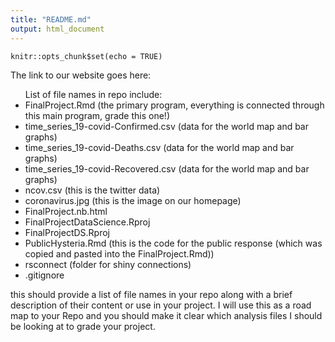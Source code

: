 ```yaml
---
title: "README.md"
output: html_document
---
```


```{r setup, include=FALSE}
knitr::opts_chunk$set(echo = TRUE)
```

The link to our website goes here: 

<ul>
List of file names in repo include:

<li>FinalProject.Rmd (the primary program, everything is connected through this main program, grade this one!)</li>

<li>time_series_19-covid-Confirmed.csv (data for the world map and bar graphs) </li>
<li>time_series_19-covid-Deaths.csv (data for the world map and bar graphs)</li>
<li>time_series_19-covid-Recovered.csv (data for the world map and bar graphs)</li>
<li>ncov.csv (this is the twitter data)</li>
<li>coronavirus.jpg (this is the image on our homepage)</li>
<li>FinalProject.nb.html</li>
<li>FinalProjectDataScience.Rproj</li>
<li>FinalProjectDS.Rproj</li>
<li>PublicHysteria.Rmd (this is the code for the public response (which was copied and pasted into the FinalProject.Rmd))</li>
<li>rsconnect (folder for shiny connections)</li>
<li>.gitignore</li>

</ul>
this should provide a list of file names in your repo along with a brief description of their content or use in your project. I will use this as a road map to your Repo and you should make it clear which analysis files I should be looking at to grade your project.